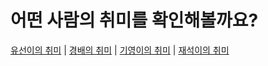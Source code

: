 # 어떤 사람의 취미를 확인해볼까요?

[유선이의 취미](hobby_유선) | [경배의 취미](kyungbae_hobby.md) | [기영이의 취미](권기영.md) | [재석이의 취미](김재석.md)
